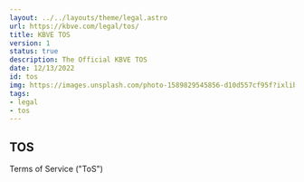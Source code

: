 ```yaml
---
layout: ../../layouts/theme/legal.astro
url: https://kbve.com/legal/tos/
title: KBVE TOS
version: 1
status: true
description: The Official KBVE TOS
date: 12/13/2022
id: tos
img: https://images.unsplash.com/photo-1589829545856-d10d557cf95f?ixlib=rb-4.0.3&ixid=MnwxMjA3fDB8MHxwaG90by1wYWdlfHx8fGVufDB8fHx8&auto=format&fit=crop&w=1770&q=80
tags:
- legal
- tos
---
```


## TOS

Terms of Service ("ToS")
